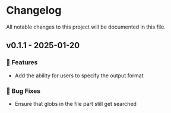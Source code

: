 # Changelog

All notable changes to this project will be documented in this file.

## v0.1.1 - 2025-01-20

### 🚀 Features

- Add the ability for users to specify the output format

### 🐛 Bug Fixes

- Ensure that globs in the file part still get searched

<!-- generated by git-cliff -->
